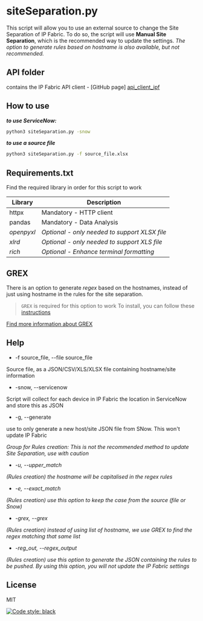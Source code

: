 # siteSeparation.py
This script will allow you to use an external source to change the Site Separation of IP Fabric.
To do so, the script will use **Manual Site Separation**, which is the recommended way to update the settings.
*The option to generate rules based on hostname is also available, but not recommended.*


## API folder
contains the IP Fabric API client - [GitHub page] [api_client_ipf]


## How to use

***to use ServiceNow:***
```sh
python3 siteSeparation.py -snow
```
***to use a source file***
```sh
python3 siteSeparation.py -f source_file.xlsx 
```

## Requirements.txt

Find the required library in order for this script to work

| Library | Description |
| ------ | ------ |
| httpx | Mandatory - HTTP client |
| pandas | Mandatory - Data Analysis |
| *openpyxl* | *Optional - only needed to support XLSX file* |
| *xlrd* | *Optional - only needed to support XLS file* |
| *rich* | *Optional - Enhance terminal formatting* |

## GREX

There is an option to generate *regex* based on the hostnames, instead of just using hostname in the rules for the site separation.
> `GREX` is required for this option to work
> To install, you can follow these [instructions][grex_install]

[Find more information about GREX][grex_github]


## Help

- -f source_file, --file source_file

Source file, as a JSON/CSV/XLS/XLSX file containing hostname/site information
- -snow, --servicenow

Script will collect for each device in IP Fabric the location in ServiceNow and store this as JSON
- -g, --generate

use to only generate a new host/site JSON file from SNow. This won't update IP Fabric

*Group for Rules creation:*
*This is not the recommended method to update Site Separation, use with caution*

- *-u, --upper_match*

*(Rules creation) the hostname will be capitalised in the regex rules*
- *-e, --exact_match*

*(Rules creation) use this option to keep the case from the source (file or Snow)*
- *-grex, --grex*

*(Rules creation) instead of using list of hostname, we use GREX to find the regex matching that same list*
- *-reg_out, --regex_output*

*(Rules creation) use this option to generate the JSON containing the rules to be pushed. By using this option, you will not update the IP Fabric settings*


## License

MIT

[![Code style: black](https://img.shields.io/badge/code%20style-black-000000.svg)](https://github.com/psf/black)

[//]: # (These are reference links used in the body of this note and get stripped out when the markdown processor does its job. There is no need to format nicely because it shouldn't be seen. Thanks SO - http://stackoverflow.com/questions/4823468/store-comments-in-markdown-syntax)

   [api_client_ipf]: <https://github.com/community-fabric/integration-demos/tree/main/api_clients/ipf>
   [grex_github]: <https://github.com/pemistahl/grex>
   [grex_install]:<https://github.com/pemistahl/grex#how-to-install>